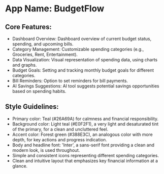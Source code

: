 # **App Name**: BudgetFlow

## Core Features:

- Dashboard Overview: Dashboard overview of current budget status, spending, and upcoming bills.
- Category Management: Customizable spending categories (e.g., Groceries, Rent, Entertainment).
- Data Visualization: Visual representation of spending data, using charts and graphs.
- Budget Goals: Setting and tracking monthly budget goals for different categories.
- Bill Reminders: Option to set reminders for bill payments.
- AI Savings Suggestions: AI tool suggests potential savings opportunities based on spending habits.

## Style Guidelines:

- Primary color: Teal (#26A69A) for calmness and financial responsibility.
- Background color: Light teal (#E0F2F1), a very light and desaturated tint of the primary, for a clean and uncluttered feel.
- Accent color: Forest green (#388E3C), an analogous color with more depth, for key actions and progress indication.
- Body and headline font: 'Inter', a sans-serif font providing a clean and modern look, is used throughout.
- Simple and consistent icons representing different spending categories.
- Clean and intuitive layout that emphasizes key financial information at a glance.
